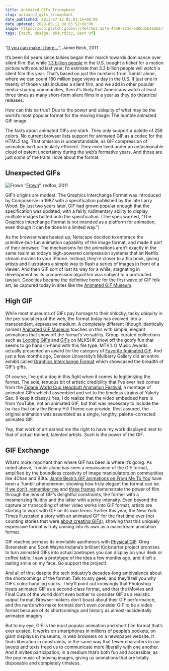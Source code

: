 ```yaml
---
title: Animated GIFs Triumphant
slug: animated_gifs_triumphant
date_published: 2011-07-12 05:03:16+00:00
date_updated: 2020-05-11 08:05:52+00:00
image: https://cdn.glitch.global/c4e475b2-a54e-47e0-973c-ed0bd1b46262/tumblr_lo0td2lRdj1qzcq51o1_500.gif?v=1670803207299
tags: [tech, design, absurdity, Best Of]
---
```

“[If you can make it here…](http://fromme-toyou.tumblr.com/post/7384086694/if-you-can-make-it-here)“, Jamie Beck, 2011

It’s been 84 years since talkies began their march towards dominance over silent film. But while [1.3 billion people](http://www.the-numbers.com/market/2010.php) in the U.S. bought a ticket for a motion picture with sound last year, I’d estimate that 3.3 billion people will watch a silent film this year. That’s based on just the numbers from Tumblr alone, where we can count 180 million page views a day in the U.S. If just one in twenty of those visits includes a silent film, and we add in other popular media-sharing communities, then it’s likely that Americans watch at least three times as many short-form silent films in a year as they do theatrical releases.

How can this be true? Due to the power and ubiquity of what may be the world’s most popular format for the moving image: The humble animated GIF image.

The facts about animated GIFs are stark. They only support a palette of 256 colors. No current browser lists support for animated GIF as a codec for the HTML5  tag. That omission is understandable, as GIF compression of animation isn’t particularly efficient. They even lived under an unfashionable cloud of patent uncertainty during the web’s formative years. And those are just *some* of the traits I love about the format.

## Unexpected GIFs

![Frown](http://mltshp.com/r/3LT8)
“[Frown](http://mlkshk.com/p/3LT8)“, redfox, 2011

GIF’s origins are modest. The Graphics Interchange Format was introduced by Compuserve in 1987 with a specification published by the late Larry Wood. By just two years later, GIF had grown popular enough that the specification was updated, with a fairly rudimentary ability to display multiple images bolted onto the specification. (The spec warned, “The Graphics Interchange Format is not intended as a platform for animation, even though it can be done in a limited way.”)

As the browser wars heated up, Netscape decided to embrace the primitive-but-fun animation capability of the image format, and made it part of their browser. The mechanisms for the animations aren’t exactly in the same realm as today’s high-powered compression systems that let Netflix stream movies to your iPhone. Instead, they’re closer to a flip book, giving artists and illustrators a simple way to flash a series of images in front of a viewer. And then GIF sort of lost its way for a while, stagnating in development as its compression algorithm was subject to a protracted lawsuit. Geocities became the definitive home for the first wave of GIF folk art, as captured today in sites like the [Animated GIF Museum](http://www.daysofleisure.com/animatedgifmuseum/).

## High GIF

While most museums of GIFs pay homage to their shlocky, tacky ubiquity in the pre-social era of the web, the format today has evolved into a transcendent, expressive medium. A completely different (though identically named) [Animated GIF Museum](http://www.gifmuseum.com/) touches on this with simple, elegant animations that show off the format’s versatility. Group-curated collections such as [Looping GIFs](http://mltshp.com/loopinggifs) and [GIFs](http://mlkshk.com/gifs) on MLKSHK show off the goofy fun that seems to go hand-in-hand with this file type. MTV’s O Music Awards actually presented an award for the category of [Favorite Animated GIF](http://www.omusicawards.com/vote/favorite-animated-gif/). And just a few months ago, Denison University’s Mulberry Gallery did an entire exhibit called [Graphics Interchange Format](http://www.artfagcity.com/2011/02/15/graphics-interchange-format-denison-universitys-mulberry-gallery/) which showcased the breadth of GIF’s gifts.

Of course, I’ve got a dog in this fight when it comes to legitimizing the format. The sole, tenuous bit of artistic credibility that I’ve ever had comes from the [Zidane World Cup Headbutt Animation Festival](/2006/07/zidane_world_cu), a montage of animated GIFs which I assembled and set to the timeless strains of Yakety Sax. (I keep it classy.) Yes, I do realize that the video embedded here is from YouTube, not an animated GIF, but that was necessary to include the ha-has that only the Benny Hill Theme can provide. Rest assured, the original animation was assembled as a single, lengthy, palette-corrected animated GIF.

Yep, that work of art earned me the right to have my work displayed next to that of actual trained, talented artists. Such is the power of the GIF.

## GIF Exchange

What’s more important than where GIF has been is where it’s going. As noted above, Tumblr alone has seen a renaissance of the GIF format, amplified by the boundless creativity of image manipulators on communities like 4Chan and B3ta. [Jamie Beck’s GIF animations on From Me To You](http://fromme-toyou.tumblr.com/tagged/gif) have been a Tumblr phenomenon, showing how truly elegant the format can be. [If we don’t, remember me](http://iwdrm.tumblr.com/) and [three frames](http://threeframes.net/) demonstrate the power of film through the lens of GIF’s delightful constraints, the former with a mesmerizing fluidity and the latter with a jerky intensity. Even beyond the capture or transcoding of other video works into GIF format, artists are starting to work with GIF on its own terms. Earlier this year, the New York Times [illustrated a story](http://www.nytimes.com/2011/04/10/business/10ping.html?_r=4&amp;src=tp) with an animated GIF for the first time ever (not counting stories that were [about creating GIFs](http://bits.blogs.nytimes.com/2011/04/07/3frames-iphone-app-lets-you-create-animated-gifs/)), showing that this uniquely expressive format is truly coming into its own as a mainstream animation format.

GIF reaches perhaps its inevitable apotheosis with [Physical GIF](http://www.kickstarter.com/projects/gregab/physical-gif). Greg Borenstein and Scott Wayne Indiana’s brilliant Kickstarter project promises to turn animated GIFs into actual zoetropes you can display on your desk or coffee table. I saw a prototype of the idea a few months ago, and it left a lasting smile on my face. Go support the project!

And all of this, despite the tech industry’s decades-long ambivalence about the shortcomings of the format. Talk to any geek, and they’ll tell you why GIF’s color-handling sucks. They’ll point out knowingly that Photoshop treats animated GIF as a second-class format, and that the iMovies and Final Cuts of the world don’t even bother to consider GIF as a realistic output format. Browser makers don’t boast about their GIF performance, and the nerds who make formats don’t even consider GIF to be a video format because of its shortcomings and history as almost-accidentally animated imagery.

But to my eye, GIF is the most popular animation and short film format that’s ever existed. It works on smartphones in millions of people’s pockets, on giant displays in museums, in web browsers on a newspaper website. It finds liberation in constraints, in the same way that fewer characters in our tweets and texts freed us to communicate more liberally with one another. And it invites participation, in a medium that’s both fun and accessible, as the pop music of moving images, giving us animations that are totally disposable and completely timeless.
